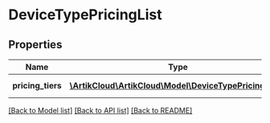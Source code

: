# DeviceTypePricingList

## Properties
Name | Type | Description | Notes
------------ | ------------- | ------------- | -------------
**pricing_tiers** | [**\ArtikCloud\ArtikCloud\Model\DeviceTypePricingTier[]**](DeviceTypePricingTier.md) | Pricing Tiers List | [optional] 

[[Back to Model list]](../README.md#documentation-for-models) [[Back to API list]](../README.md#documentation-for-api-endpoints) [[Back to README]](../README.md)


